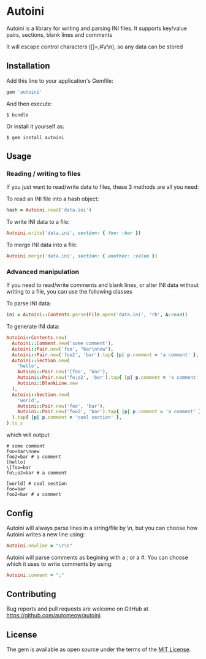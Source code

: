 # Autoini

Autoini is a library for writing and parsing INI files. It supports key/value pairs, sections, blank lines and comments

It will escape control characters ([]=;#\r\n), so any data can be stored

## Installation

Add this line to your application's Gemfile:

```ruby
gem 'autoini'
```

And then execute:

    $ bundle

Or install it yourself as:

    $ gem install autoini

## Usage

### Reading / writing to files

If you just want to read/write data to files, these 3 methods are all you need:

To read an INI file into a hash object:
```ruby
hash = Autoini.read('data.ini')
```

To write INI data to a file:
```ruby
Autoini.write('data.ini', section: { foo: :bar })
```

To merge INI data into a file:
```ruby
Autoini.merge('data.ini', section: { another: :value })
```

### Advanced manipulation

If you need to read/write comments and blank lines, or alter INI data without writing to a file, you can use the following classes

To parse INI data:
```ruby
ini = Autoini::Contents.parse(File.open('data.ini', 'rb', &:read))
```

To generate INI data:
```ruby
Autoini::Contents.new(
  Autoini::Comment.new('some comment'),
  Autoini::Pair.new('foo', "bar\nnew"),
  Autoini::Pair.new('foo2', 'bar').tap{ |p| p.comment = 'a comment' },
  Autoini::Section.new(
    'hello',
    Autoini::Pair.new('[foo', 'bar'),
    Autoini::Pair.new('fo;o2', 'bar').tap{ |p| p.comment = 'a comment' },
    Autoini::BlankLine.new
  ),
  Autoini::Section.new(
    'world',
    Autoini::Pair.new('foo', 'bar'),
    Autoini::Pair.new('foo2', 'bar').tap{ |p| p.comment = 'a comment' },
  ).tap{ |p| p.comment = 'cool section' },
).to_s
```
which will output:
```
# some comment
foo=bar\nnew
foo2=bar # a comment
[hello]
\[foo=bar
fo\;o2=bar # a comment

[world] # cool section
foo=bar
foo2=bar # a comment
```

## Config

Autoini will always parse lines in a string/file by \n, but you can choose how Autoini writes a new line using:
```ruby
Autoini.newline = "\r\n"
```

Autoini will parse comments as begining with a ; or a #. You can choose which it uses to write comments by using:
```ruby
Autoini.comment = ";"
```

## Contributing

Bug reports and pull requests are welcome on GitHub at https://github.com/automeow/autoini.


## License

The gem is available as open source under the terms of the [MIT License](http://opensource.org/licenses/MIT).

